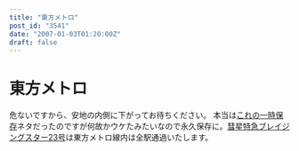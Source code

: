```yaml
---
title: "東方メトロ"
post_id: "3541"
date: "2007-01-03T01:20:00Z"
draft: false
---
```


# 東方メトロ

危ないですから、安地の内側に下がってお待ちください。 本当は[これの一時保存](/3542)ネタだったのですが何故かウケたみたいなので永久保存に。[彗星特急ブレイジングスター23号](http://lama.danmaq.com/lamarisa/#res17)は東方メトロ線内は全駅通過いたします。
